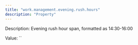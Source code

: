 ```yaml
---
title: "work.management.evening.rush.hours"
description: "Property"
---
```


Description: Evening rush hour span, formatted as 14:30-16:00

Value: ``